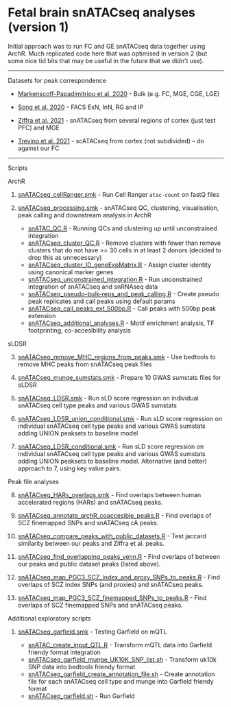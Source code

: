 # Fetal brain snATACseq analyses (version 1)

Initial approach was to run FC and GE snATACseq data together using ArchR. Much replicated code here that was optimised in version 2 (but some nice tid bits that may be useful in the future that we didn't use). 

***

Datasets for peak correspondence

+ [Markenscoff-Papadimitriou et al. 2020](https://pubmed.ncbi.nlm.nih.gov/32610082/) - Bulk (e.g. FC, MGE, CGE, LGE)
 
+ [Song et al. 2020](https://pubmed.ncbi.nlm.nih.gov/33057195/) - FACS ExN, InN, RG and IP 
 
+ [Ziffra et al. 2021](https://pubmed.ncbi.nlm.nih.gov/34616060/) - snATACseq from several regions of cortex (just test PFC) and MGE
 
+ [Trevino et al. 2021](https://pubmed.ncbi.nlm.nih.gov/34390642/) - scATACseq from cortex (not subdivided) – do against our FC

***

Scripts

ArchR

1. [snATACseq_cellRanger.smk](workflow/rules/snATACseq_cellRanger.smk) - Run Cell Ranger `atac-count` on fastQ files 

2. [snATACseq_processing.smk](workflow/rules/snATACseq_processing.smk) - snATACseq QC, clustering, visualisation, peak calling and downstream analysis in ArchR

    + [snATAC_QC.R](workflow/scripts/snATAC_QC.R) - Running QCs and clustering up until unconstrained integration
    + [snATACseq_cluster_QC.R](workflow/scripts/snATACseq_cluster_QC.R) - Remove clusters with fewer than remove clusters that do not have >= 30 cells in at least 2 donors (decided to drop this as unnecessary)
    + [snATACseq_cluster_ID_geneExpMatrix.R](workflow/scripts/snATACseq_cluster_ID_geneExpMatrix.R) - Assign cluster identity using canonical marker genes
    + [snATACseq_unconstrained_integration.R](workflow/scripts/snATACseq_unconstrained_integration.R) - Run unconstrained integration of snATACseq and snRNAseq data
    + [snATACseq_pseudo-bulk-reps_and_peak_calling.R](workflow/scripts/snATACseq_pseudo-bulk-reps_and_peak_calling.R) - Create pseudo peak replicates and call peaks using default params
    + [snATACseq_call_peaks_ext_500bp.R](workflow/scripts/snATACseq_call_peaks_ext_500bp.R) - Call peaks with 500bp peak extension
    + [snATACseq_additional_analyses.R](workflow/scripts/snATACseq_additional_analyses.R) - Motif enrichment analysis, TF footprinting, co-accesibility analysis
 
 
 sLDSR
 
3.  [snATACseq_remove_MHC_regions_from_peaks.smk](workflow/rules/snATACseq_remove_MHC_regions_from_peaks) - Use bedtools to remove MHC peaks from snATACseq peak files
 
4. [snATACseq_munge_sumstats.smk](workflow/rules/snATACseq_munge_sumstats.smk) - Prepare 10 GWAS sumstats files for sLDSR

5. [snATACseq_LDSR.smk](workflow/rules/snATACseq_LDSR.smk) - Run sLD score regression on individual snATACseq cell type peaks and various GWAS sumstats

6. [snATACseq_LDSR_union_conditional.smk](workflow/rules/snATACseq_LDSR_union_conditional.smk) - Run sLD score regression on individual snATACseq cell type peaks and various GWAS sumstats adding UNION peaksets to baseline model

7. [snATACseq_LDSR_conditional.smk](workflow/rules/snATACseq_LDSR_conditional.smk) - Run sLD score regression on individual snATACseq cell type peaks and various GWAS sumstats adding UNION peaksets to baseline model. Alternative (and better) approach to 7, using key value pairs.

Peak file analyses

8. [snATACseq_HARs_overlaps.smk](workflow/rules/snATACseq_HARs_overlaps.smk) - Find overlaps between human accelerated regions (HARs) and snATACseq peaks.

9. [snATACseq_annotate_archR_coaccesible_peaks.R](scripts/snATACseq_annotate_archR_coaccesible_peaks.R) - Find overlaps of SCZ finemapped SNPs and snATACseq cA peaks.

10. [snATACseq_compare_peaks_with_public_datasets.R](scripts/snATACseq_compare_peaks_with_public_datasets.R) - Test jaccard similarity between our peaks and Ziffra et al. peaks.

11. [snATACseq_find_overlapping_peaks_venn.R](scripts/snATACseq_find_overlapping_peaks_venn.R) - Find overlaps of between our peaks and public dataset peaks (listed above).

12. [snATACseq_map_PGC3_SCZ_index_and_proxy_SNPs_to_peaks.R](scripts/snATACseq_map_PGC3_SCZ_index_and_proxy_SNPs_to_peaks.R) - Find overlaps of SCZ index SNPs (and proxies) and snATACseq peaks.

13. [snATACseq_map_PGC3_SCZ_finemapped_SNPs_to_peaks.R](scripts/snATACseq_map_PGC3_SCZ_finemapped_SNPs_to_peaks.R) - Find overlaps of SCZ finemapped SNPs and snATACseq peaks.



Additional exploratory scripts

1. [snATACseq_garfield.smk](workflow/rules/snATACseq_garfield.smk) - Testing Garfield on mQTL

    + [snATAC_create_input_QTL.R](workflow/scripts/snATACseq_create_input_QTL.sh) - Transform mQTL data into Garfield friendy format integration
    + [snATACseq_garfield_munge_UK10K_SNP_list.sh](workflow/scripts/snATACseq_garfield_munge_UK10K_SNP_list.sh) - Transform uk10k SNP data into bedtools friendy format
    + [snATACseq_garfield_create_annotation_file.sh](workflow/scripts/snATACseq_garfield_create_annotation_file.sh) - Create annotation file for each snATACseq cell type and munge into Garfield friendy format
    + [snATACseq_garfield.sh](workflow/scripts/snATACseq_garfield.sh) - Run Garfield
